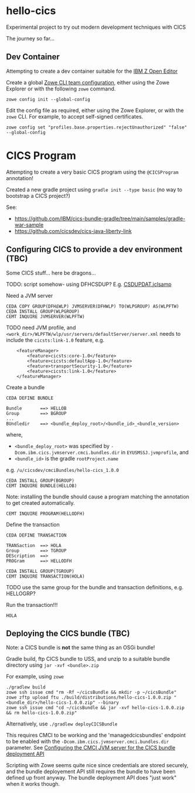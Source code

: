 # hello-cics

Experimental project to try out modern development techniques with CICS

The journey so far...

## Dev Container

Attempting to create a dev container suitable for the [IBM Z Open Editor](https://ibm.github.io/zopeneditor-about/Docs/getting_started.html#installing-the-ibm-z-open-editor-vs-code-extension)

Create a global [Zowe CLI team configuration](https://docs.zowe.org/stable/user-guide/cli-using-initializing-team-configuration), either using the Zowe Explorer or with the following `zowe` command.

```shell
zowe config init --global-config
```

Edit the config file as required, either using the Zowe Explorer, or with the `zowe` CLI. For example, to accept self-signed certificates.

```shell
zowe config set "profiles.base.properties.rejectUnauthorized" "false" --global-config
```

# CICS Program

Attempting to create a very basic CICS program using the `@CICSProgram` annotation!

Created a new gradle project using `gradle init --type basic` (no way to bootstrap a CICS project?)

See:
- https://github.com/IBM/cics-bundle-gradle/tree/main/samples/gradle-war-sample
- https://github.com/cicsdev/cics-java-liberty-link

## Configuring CICS to provide a dev environment (TBC)

Some CICS stuff... here be dragons...

TODO: script somehow- using DFHCSDUP? E.g. [CSDUPDAT.jclsamp](https://github.com/WASdev/sample.wola/blob/7048683bf358797fcbd08cf15ac118987eb12324/CSDUPDAT.jclsamp)

Need a JVM server

```
CEDA COPY GROUP(DFH£WLP) JVMSERVER(DFHWLP) TO(WLPGROUP) AS(WLPFTW)
CEDA INSTALL GROUP(WLPGROUP)
CEMT INQUIRE JVMSERVER(WLPFTW)
```

TODO need JVM profile, and `<work_dir>/WLPFTW/wlp/usr/servers/defaultServer/server.xml` needs to include the `cicsts:link-1.0` feature, e.g.

```
	<featureManager>
        <feature>cicsts:core-1.0</feature>
        <feature>cicsts:defaultApp-1.0</feature>
        <feature>transportSecurity-1.0</feature>
        <feature>cicsts:link-1.0</feature>
    </featureManager>
```

Create a bundle

```
CEDA DEFINE BUNDLE
```

```
Bundle       ==> HELLOB
Group        ==> BGROUP
...
BUndledir    ==> <bundle_deploy_root>/<bundle_id>_<bundle_version>
```

where,
  - `<bundle_deploy_root>` was specified by `-Dcom.ibm.cics.jvmserver.cmci.bundles.dir` in `EYUSMSSJ.jvmprofile`, and
  - `<bundle_id>` is the gradle `rootProject.name`

e.g. `/u/cicsdev/cmciBundles/hello-cics_1.0.0`

```
CEDA INSTALL GROUP(BGROUP)
CEMT INQUIRE BUNDLE(HELLOB)
```

Note: installing the bundle should cause a program matching the annotation to get created automatically.

```
CEMT INQUIRE PROGRAM(HELLODFH)
```

Define the transaction

```
CEDA DEFINE TRANSACTION
```

```
TRANSaction  ==> HOLA  
Group        ==> TGROUP
DEScription  ==>       
PROGram      ==> HELLODFH 
```

```
CEDA INSTALL GROUP(TGROUP)
CEMT INQUIRE TRANSACTION(HOLA)
```

TODO use the same group for the bundle and transaction definitions, e.g. HELLOGRP?

Run the transaction!!!

```
HOLA
```

## Deploying the CICS bundle (TBC)

Note: a CICS bundle is **not** the same thing as an OSGi bundle!

Gradle build, ftp CICS bundle to USS, and unzip to a suitable bundle directory using `jar -xvf <bundle>.zip`

For example, using `zowe`

```shell
./gradlew build
zowe ssh issue cmd "rm -Rf ~/cicsBundle && mkdir -p ~/cicsBundle"
zowe zftp upload ftu ./build/distributions/hello-cics-1.0.0.zip "<bundle_dir>/hello-cics-1.0.0.zip" --binary
zowe ssh issue cmd "cd ~/cicsBundle && jar -xvf hello-cics-1.0.0.zip && rm hello-cics-1.0.0.zip"
```

Alternatively, use `./gradlew deployCICSBundle`

This requires CMCI to be working and the 'managedcicsbundles' endpoint to be enabled with the `-Dcom.ibm.cics.jvmserver.cmci.bundles.dir` parameter. See [Configuring the CMCI JVM server for the CICS bundle deployment API](https://www.ibm.com/docs/en/cics-ts/6.1?topic=suc-configuring-cmci-jvm-server-cics-bundle-deployment-api)

Scripting with Zowe seems quite nice since credentials are stored securely, and the bundle deployement API still requires the bundle to have been defined up front anyway. The bundle deployment API does "just work" when it works though.
